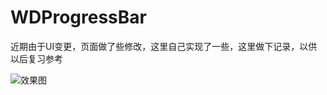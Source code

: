 # WDProgressBar

近期由于UI变更，页面做了些修改，这里自己实现了一些，这里做下记录，以供以后复习参考

![效果图](http://upload-images.jianshu.io/upload_images/1241385-79ae79f01f0b864f.png?imageMogr2/auto-orient/strip%7CimageView2/2/w/1240)
